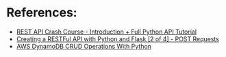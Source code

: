 # References:

- [REST API Crash Course - Introduction + Full Python API Tutorial](https://www.youtube.com/watch?v=qbLc5a9jdXo) 
- [Creating a RESTFul API with Python and Flask [2 of 4] - POST Requests](https://www.youtube.com/watch?v=qH--M56OsUg)
- [AWS DynamoDB CRUD Operations With Python](https://www.youtube.com/watch?v=AiFebCRFEsI)
